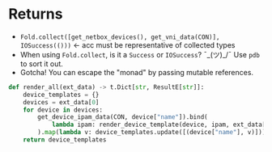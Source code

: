 # Returns

- `Fold.collect([get_netbox_devices(), get_vni_data(CON)], IOSuccess(()))` <- acc must be representative of collected types
- When using `Fold.collect`, is it a `Success` or `IOSuccess`?  ¯\_(ツ)_/¯  Use `pdb` to sort it out.
- Gotcha!  You can escape the "monad" by passing mutable references.

```python
def render_all(ext_data) -> t.Dict[str, ResultE[str]]:
    device_templates = {}
    devices = ext_data[0]
    for device in devices:
        get_device_ipam_data(CON, device["name"]).bind(
            lambda ipam: render_device_template(device, ipam, ext_data[1])
        ).map(lambda v: device_templates.update([(device["name"], v)]))
    return device_templates
```
